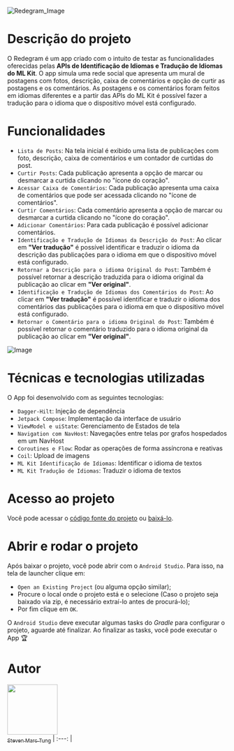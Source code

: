 ![Redegram_Image](https://github.com/user-attachments/assets/90341045-0f7c-4844-b1d9-88a199e8e3c5)

<h1>Descrição do projeto</h1>

O Redegram é um app criado com o intuito de testar as funcionalidades oferecidas pelas **APIs de Identificação de Idiomas e Tradução de Idiomas do ML Kit**. 
O app simula uma rede social que apresenta um mural de postagens com fotos, descrição, caixa de comentários e opção de curtir as postagens e os comentários. 
As postagens e os comentários foram feitos em idiomas diferentes e a partir das APIs do ML Kit é possível fazer a tradução para o idioma que o dispositivo móvel está configurado.  

<h1>Funcionalidades</h1>

- `Lista de Posts`: Na tela inicial é exibido uma lista de publicações com foto, descrição, caixa de comentários e um contador de curtidas do post.
- `Curtir Posts`: Cada publicação apresenta a opção de marcar ou desmarcar a curtida clicando no "ícone do coração".
- `Acessar Caixa de Comentários`: Cada publicação apresenta uma caixa de comentários que pode ser acessada clicando no "ícone de comentários".
- `Curtir Comentários`: Cada comentário apresenta a opção de marcar ou desmarcar a curtida clicando no "ícone do coração".
- `Adicionar Comentários`: Para cada publicação é possível adicionar comentários.
- `Identificação e Tradução de Idiomas da Descrição do Post`: Ao clicar em **"Ver tradução"** é possível identificar e traduzir o idioma da descrição das publicações para o idioma em que o dispositivo móvel está configurado.
- `Retornar a Descrição para o idioma Original do Post`: Também é possível retornar a descrição traduzida para o idioma original da publicação ao clicar em **"Ver original"**.
- `Identificação e Tradução de Idiomas dos Comentários do Post`: Ao clicar em **"Ver tradução"** é possível identificar e traduzir o idioma dos comentários das publicações para o idioma em que o dispositivo móvel está configurado.
- `Retornar o Comentário para o idioma Original do Post`: Também é possível retornar o comentário traduzido para o idioma original da publicação ao clicar em **"Ver original"**.

![Image](https://github.com/user-attachments/assets/e7c282a9-a29f-4805-9d88-d87da8f4f0c7)

<h1>Técnicas e tecnologias utilizadas</h1>

O App foi desenvolvido com as seguintes tecnologias:

- `Dagger-Hilt`: Injeção de dependência
- `Jetpack Compose`: Implementação da interface de usuário
- `ViewModel e uiState`: Gerenciamento de Estados de tela
- `Navigation com NavHost`: Navegações entre telas por grafos hospedados em um NavHost
- `Coroutines e Flow`: Rodar as operações de forma assíncrona e reativas
- `Coil`: Upload de imagens
- `ML Kit Identificação de Idiomas`: Identificar o idioma de textos
- `ML Kit Tradução de Idiomas`: Traduzir o idioma de textos

<h1>Acesso ao projeto</h1>

Você pode acessar o [código fonte do projeto](https://github.com/StevenMTung/Redegram) ou [baixá-lo](https://github.com/StevenMTung/Redegram/archive/refs/heads/main.zip).

<h1>Abrir e rodar o projeto</h1> 

Após baixar o projeto, você pode abrir com o `Android Studio`. Para isso, na tela de launcher clique em:

- `Open an Existing Project` (ou alguma opção similar);
- Procure o local onde o projeto está e o selecione (Caso o projeto seja baixado via zip, é necessário extraí-lo antes de procurá-lo);
- Por fim clique em `OK`.

O `Android Studio` deve executar algumas tasks do *Gradle* para configurar o projeto, aguarde até finalizar. Ao finalizar as tasks, você pode executar o App 🏆 

<h1>Autor</h1>

 [<img loading="lazy" src="https://avatars.githubusercontent.com/u/134224337?v=4" width=115><br><sub>Steven Marc Tung</sub>](https://github.com/StevenMTung)
| :---: | 

